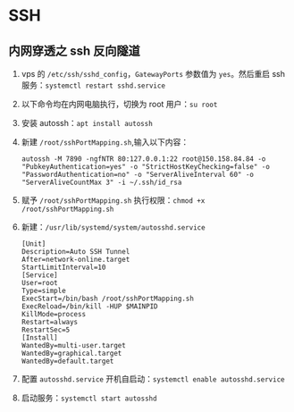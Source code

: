 # SSH

## 内网穿透之 ssh 反向隧道

1. vps 的 `/etc/ssh/sshd_config`，`GatewayPorts` 参数值为 `yes`。然后重启 ssh 服务：`systemctl restart sshd.service`
   
2. 以下命令均在内网电脑执行，切换为 root 用户：`su root`
   
3. 安装 autossh：`apt install autossh`
   
4. 新建 `/root/sshPortMapping.sh`,输入以下内容：
   
    ```shell
    autossh -M 7890 -ngfNTR 80:127.0.0.1:22 root@150.158.84.84 -o "PubkeyAuthentication=yes" -o "StrictHostKeyChecking=false" -o "PasswordAuthentication=no" -o "ServerAliveInterval 60" -o "ServerAliveCountMax 3" -i ~/.ssh/id_rsa

5. 赋予 `/root/sshPortMapping.sh` 执行权限：`chmod +x /root/sshPortMapping.sh`
   
6. 新建：`/usr/lib/systemd/system/autosshd.service`

    ```shell
    [Unit]
    Description=Auto SSH Tunnel
    After=network-online.target
    StartLimitInterval=10
    [Service]
    User=root
    Type=simple
    ExecStart=/bin/bash /root/sshPortMapping.sh
    ExecReload=/bin/kill -HUP $MAINPID
    KillMode=process
    Restart=always
    RestartSec=5
    [Install]
    WantedBy=multi-user.target
    WantedBy=graphical.target
    WantedBy=default.target
    ```

7. 配置 `autosshd.service` 开机自启动：`systemctl enable autosshd.service`
   
8. 启动服务：`systemctl start autosshd`
